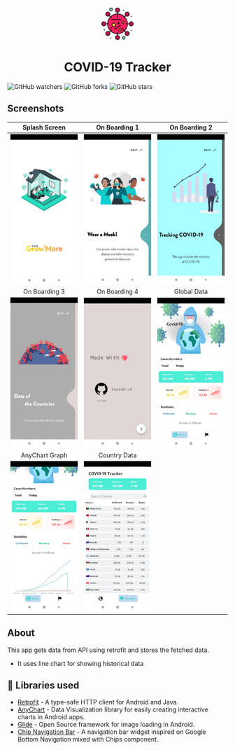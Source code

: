 <p align="center">
    <a>
    <img src="media/covid_icon.png" width="80" height="80"/>
    </a>
    <h1 align="center">COVID-19 Tracker</h1>
</p>

![GitHub watchers](https://img.shields.io/github/watchers/haseeb-xd/Covid19-Tracker?style=social)
![GitHub forks](https://img.shields.io/github/forks/haseeb-xd/Covid19-Tracker?style=social)
![GitHub stars](https://img.shields.io/github/stars/haseeb-xd/Covid19-Tracker?style=social)


##  Screenshots
| Splash Screen | On Boarding 1 |  On Boarding 2 |
|:-:|:-:|:-:|
| ![Fist](media/screenshot_1.jpg?raw=true) | ![3](media/screenshot_2.jpg?raw=true) | ![3](media/screenshot_3.jpg?raw=true) |
| On Boarding 3 | On Boarding 4 |  Global Data |
| ![4](media/screenshot_4.jpg?raw=true) | ![5](media/screenshot_5.jpg?raw=true) | ![6](media/screenshot_6.jpg?raw=true) |
| AnyChart Graph | Country Data |  
| ![7](media/screenshot_7.jpg?raw=true) | ![8](media/screenshot_8.jpg?raw=true) | 


## About
This app gets data from API using retrofit and stores the fetched data.
- It uses line chart for showing historical data 


## 📃 Libraries used
- [Retrofit](https://square.github.io/retrofit/) - A type-safe HTTP client for Android and Java.
- [AnyChart](https://github.com/AnyChart/AnyChart-Android) - Data Visualization library for easily creating interactive charts in Android apps.
- [Glide](https://github.com/bumptech/glide) - Open Source framework for image loading in Android.
- [Chip Navigation Bar](https://github.com/ismaeldivita/chip-navigation-bar) - A navigation bar widget inspired on Google Bottom Navigation mixed with Chips component.


